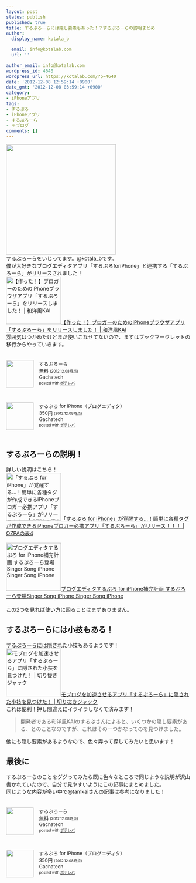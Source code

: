 ```yaml
---
layout: post
status: publish
published: true
title: するぷろーらには隠し要素もあった！？するぷろーらの説明まとめ
author:
  display_name: kotala_b

  email: info@kotalab.com
  url: ''

author_email: info@kotalab.com
wordpress_id: 4640
wordpress_url: https://kotalab.com/?p=4640
date: '2012-12-08 12:59:14 +0900'
date_gmt: '2012-12-08 03:59:14 +0900'
category:
- iPhoneアプリ
tags:
- するぷろ
- iPhoneアプリ
- するぷろーら
- モブログ
comments: []
---
```

<p><a href="https://kotalab.com/wp-content/uploads/slprola_121208.jpg" target="_blank"><img src="https://kotalab.com/wp-content/uploads/slprola_121208-300x300.jpg" alt="" title="slprola_121208" width="300" height="300" class="alignnone size-medium wp-image-4646" /></a><br />
するぷろーらをいじってます。@kotala_bです。<br />
僕が大好きなブログエディタアプリ「するぷろforiPhone」と連携する「するぷろーら」がリリースされました！<br />
<a href="https://wayohoo.com/ios/apps/productivity/slplorer.html" target="_blank"><img  class="alignleft" src="https://capture.heartrails.com/150x130?https://wayohoo.com/ios/apps/productivity/slplorer.html" alt="【作った！】ブロガーのためのiPhoneブラウザアプリ「するぷろーら」をリリースしました！ | 和洋風KAI" width="150" height="130" /></a><a href="https://wayohoo.com/ios/apps/productivity/slplorer.html" target="_blank">【作った！】ブロガーのためのiPhoneブラウザアプリ「するぷろーら」をリリースしました！ | 和洋風KAI</a><a href="https://b.hatena.ne.jp/entry/https://wayohoo.com/ios/apps/productivity/slplorer.html" target="_blank"><img border="0" src="https://b.hatena.ne.jp/entry/image/https://wayohoo.com/ios/apps/productivity/slplorer.html" alt="" /></a><br style="clear:both;" />雰囲気はつかめたけどまだ使いこなせてないので、まずはブックマークレットの移行からやっていきます。</p>
<div class="pochireba" style="text-align:left;font-size:small;padding:20px 0;/zoom: 1;overflow: hidden;"><span class="removed_link" title="click.linksynergy.com/fs-bin/click?id=d2yYUp776R4&amp;subid=&amp;offerid=94348.1&amp;type=3&amp;tmpid=3910&amp;RD_PARM1=https%253A%252F%252Fitunes.apple.com%252Fjp%252Fapp%252Fsurupurora%252Fid580560943%253Fmt%253D8%2526uo%253D4"><img src="http://a178.phobos.apple.com/us/r1000/091/Purple/v4/35/c4/44/35c44425-3473-44ac-3ad6-aca6e42ec69d/mzl.kkrqlncn.jpg" width="75" height="75" style="float:left;margin:0 15px 0 0;" class="pochi_img" ></span>
<div class="pochi_info" style="text-align:left;/zoom: 1;overflow: hidden;">
<div class="pochi_name"><span class="removed_link" title="click.linksynergy.com/fs-bin/click?id=d2yYUp776R4&amp;subid=&amp;offerid=94348.1&amp;type=3&amp;tmpid=3910&amp;RD_PARM1=https%253A%252F%252Fitunes.apple.com%252Fjp%252Fapp%252Fsurupurora%252Fid580560943%253Fmt%253D8%2526uo%253D4">するぷろーら</span></div>
<div class="pochi_price" style="display:inline;">無料</div>
<div class="pochi_time" style="font-size:x-small;display:inline;">(2012.12.08時点)</div>
<div class="pochi_seller"><span class="removed_link" title="click.linksynergy.com/fs-bin/click?id=d2yYUp776R4&amp;subid=&amp;offerid=94348.1&amp;type=3&amp;tmpid=3910&amp;RD_PARM1=https%253A%252F%252Fitunes.apple.com%252Fjp%252Fartist%252Fgachatech%252Fid358731102%253Fuo%253D4">Gachatech</span></div>
<div class="pochi_post" style="font-size:x-small;">posted with <a href="https://pochireba.com">ポチレバ</a></div>
</div>
<div class="pochireba-footer" style="clear: left"></div>
</div>
<div class="pochireba" style="text-align:left;font-size:small;padding:20px 0;/zoom: 1;overflow: hidden;"><span class="removed_link" title="click.linksynergy.com/fs-bin/click?id=d2yYUp776R4&amp;subid=&amp;offerid=94348.1&amp;type=3&amp;tmpid=3910&amp;RD_PARM1=https%253A%252F%252Fitunes.apple.com%252Fjp%252Fapp%252Fsurupuro-for-iphone-buroguedita%252Fid436676299%253Fmt%253D8%2526uo%253D4"><img src="http://a1996.phobos.apple.com/us/r1000/064/Purple/v4/83/30/73/833073ba-c744-bcb6-1ffd-bf127570001e/mza_2385781230882958089.jpg" width="75" height="75" style="float:left;margin:0 15px 0 0;" class="pochi_img" ></span>
<div class="pochi_info" style="text-align:left;/zoom: 1;overflow: hidden;">
<div class="pochi_name"><span class="removed_link" title="click.linksynergy.com/fs-bin/click?id=d2yYUp776R4&amp;subid=&amp;offerid=94348.1&amp;type=3&amp;tmpid=3910&amp;RD_PARM1=https%253A%252F%252Fitunes.apple.com%252Fjp%252Fapp%252Fsurupuro-for-iphone-buroguedita%252Fid436676299%253Fmt%253D8%2526uo%253D4">するぷろ for iPhone（ブログエディタ）</span></div>
<div class="pochi_price" style="display:inline;">350円</div>
<div class="pochi_time" style="font-size:x-small;display:inline;">(2012.12.08時点)</div>
<div class="pochi_seller"><span class="removed_link" title="click.linksynergy.com/fs-bin/click?id=d2yYUp776R4&amp;subid=&amp;offerid=94348.1&amp;type=3&amp;tmpid=3910&amp;RD_PARM1=https%253A%252F%252Fitunes.apple.com%252Fjp%252Fartist%252Fgachatech%252Fid358731102%253Fuo%253D4">Gachatech</span></div>
<div class="pochi_post" style="font-size:x-small;">posted with <a href="https://pochireba.com">ポチレバ</a></div>
</div>
<div class="pochireba-footer" style="clear: left"></div>
</div>
<!--more-->
<h2>するぷろーらの説明！</h2>
<p>詳しい説明はこちら！<br />
<a href="http://ozpa-h4.com/2012/12/05/slprola-tuduri-wakannai/" target="_blank"><img  class="alignleft" src="https://capture.heartrails.com/150x130?http://ozpa-h4.com/2012/12/05/slprola-tuduri-wakannai/" alt="「するぷろ for iPhone」が覚醒する&hellip;！簡単に各種タグが作成できるiPhoneブロガー必携アプリ「するぷろーら」がリリース！！！ | OZPAの表4" width="150" height="130" /></a><a href="http://ozpa-h4.com/2012/12/05/slprola-tuduri-wakannai/" target="_blank">「するぷろ for iPhone」が覚醒する&hellip;！簡単に各種タグが作成できるiPhoneブロガー必携アプリ「するぷろーら」がリリース！！！ | OZPAの表4</a><a href="https://b.hatena.ne.jp/entry/http://ozpa-h4.com/2012/12/05/slprola-tuduri-wakannai/" target="_blank"><img border="0" src="https://b.hatena.ne.jp/entry/image/http://ozpa-h4.com/2012/12/05/slprola-tuduri-wakannai/" alt="" /></a><br style="clear:both;" /><br />
<a href="http://kuracyan.net/archives/16740" target="_blank"><img  class="alignleft" src="https://capture.heartrails.com/150x130?http://kuracyan.net/archives/16740" alt="ブログエディタするぷろ for iPhone補完計画 するぷろーら登場Singer Song iPhone Singer Song iPhone" width="150" height="130" /></a><a href="http://kuracyan.net/archives/16740" target="_blank">ブログエディタするぷろ for iPhone補完計画 するぷろーら登場Singer Song iPhone Singer Song iPhone</a><a href="https://b.hatena.ne.jp/entry/http://kuracyan.net/archives/16740" target="_blank"><img border="0" src="https://b.hatena.ne.jp/entry/image/http://kuracyan.net/archives/16740" alt="" /></a><br style="clear:both;" /><br />
この2つを見れば使い方に困ることはまずありません。</p>
<h2>するぷろーらには小技もある！</h2>
<p>するぷろーらには隠された小技もあるようです！<br />
<a href="http://tamkai.com/blog/2012/12/08/2764/" target="_blank"><img  class="alignleft" src="https://capture.heartrails.com/150x130?http://tamkai.com/blog/2012/12/08/2764/" alt="モブログを加速させるアプリ「するぷろーら」に隠された小技を見つけた！ | 切り抜きジャック" width="150" height="130" /></a><a href="http://tamkai.com/blog/2012/12/08/2764/" target="_blank">モブログを加速させるアプリ「するぷろーら」に隠された小技を見つけた！ | 切り抜きジャック</a><a href="https://b.hatena.ne.jp/entry/http://tamkai.com/blog/2012/12/08/2764/" target="_blank"><img border="0" src="https://b.hatena.ne.jp/entry/image/http://tamkai.com/blog/2012/12/08/2764/" alt="" /></a><br style="clear:both;" />これは便利！押し間違えにイライラしなくて済みます！</p>
<blockquote><p>開発者である和洋風KAIのするぷさんによると、いくつかの隠し要素がある、とのことなのですが、これはその一つかなってのを見つけました。
</p></blockquote>
<p>他にも隠し要素があるようなので、色々弄って探してみたいと思います！</p>
<h2>最後に</h2>
<p>するぷろーらのことをググってみたら既に色々なところで同じような説明が沢山書かれていたので、自分で見やすいようにこの記事にまとめました。<br />
同じような内容が多い中で@tamkaiさんの記事は参考になりました！</p>
<div class="pochireba" style="text-align:left;font-size:small;padding:20px 0;/zoom: 1;overflow: hidden;"><span class="removed_link" title="click.linksynergy.com/fs-bin/click?id=d2yYUp776R4&amp;subid=&amp;offerid=94348.1&amp;type=3&amp;tmpid=3910&amp;RD_PARM1=https%253A%252F%252Fitunes.apple.com%252Fjp%252Fapp%252Fsurupurora%252Fid580560943%253Fmt%253D8%2526uo%253D4"><img src="http://a178.phobos.apple.com/us/r1000/091/Purple/v4/35/c4/44/35c44425-3473-44ac-3ad6-aca6e42ec69d/mzl.kkrqlncn.jpg" width="75" height="75" style="float:left;margin:0 15px 0 0;" class="pochi_img" ></span>
<div class="pochi_info" style="text-align:left;/zoom: 1;overflow: hidden;">
<div class="pochi_name"><span class="removed_link" title="click.linksynergy.com/fs-bin/click?id=d2yYUp776R4&amp;subid=&amp;offerid=94348.1&amp;type=3&amp;tmpid=3910&amp;RD_PARM1=https%253A%252F%252Fitunes.apple.com%252Fjp%252Fapp%252Fsurupurora%252Fid580560943%253Fmt%253D8%2526uo%253D4">するぷろーら</span></div>
<div class="pochi_price" style="display:inline;">無料</div>
<div class="pochi_time" style="font-size:x-small;display:inline;">(2012.12.08時点)</div>
<div class="pochi_seller"><span class="removed_link" title="click.linksynergy.com/fs-bin/click?id=d2yYUp776R4&amp;subid=&amp;offerid=94348.1&amp;type=3&amp;tmpid=3910&amp;RD_PARM1=https%253A%252F%252Fitunes.apple.com%252Fjp%252Fartist%252Fgachatech%252Fid358731102%253Fuo%253D4">Gachatech</span></div>
<div class="pochi_post" style="font-size:x-small;">posted with <a href="https://pochireba.com">ポチレバ</a></div>
</div>
<div class="pochireba-footer" style="clear: left"></div>
</div>
<div class="pochireba" style="text-align:left;font-size:small;padding:20px 0;/zoom: 1;overflow: hidden;"><span class="removed_link" title="click.linksynergy.com/fs-bin/click?id=d2yYUp776R4&amp;subid=&amp;offerid=94348.1&amp;type=3&amp;tmpid=3910&amp;RD_PARM1=https%253A%252F%252Fitunes.apple.com%252Fjp%252Fapp%252Fsurupuro-for-iphone-buroguedita%252Fid436676299%253Fmt%253D8%2526uo%253D4"><img src="http://a1996.phobos.apple.com/us/r1000/064/Purple/v4/83/30/73/833073ba-c744-bcb6-1ffd-bf127570001e/mza_2385781230882958089.jpg" width="75" height="75" style="float:left;margin:0 15px 0 0;" class="pochi_img" ></span>
<div class="pochi_info" style="text-align:left;/zoom: 1;overflow: hidden;">
<div class="pochi_name"><span class="removed_link" title="click.linksynergy.com/fs-bin/click?id=d2yYUp776R4&amp;subid=&amp;offerid=94348.1&amp;type=3&amp;tmpid=3910&amp;RD_PARM1=https%253A%252F%252Fitunes.apple.com%252Fjp%252Fapp%252Fsurupuro-for-iphone-buroguedita%252Fid436676299%253Fmt%253D8%2526uo%253D4">するぷろ for iPhone（ブログエディタ）</span></div>
<div class="pochi_price" style="display:inline;">350円</div>
<div class="pochi_time" style="font-size:x-small;display:inline;">(2012.12.08時点)</div>
<div class="pochi_seller"><span class="removed_link" title="click.linksynergy.com/fs-bin/click?id=d2yYUp776R4&amp;subid=&amp;offerid=94348.1&amp;type=3&amp;tmpid=3910&amp;RD_PARM1=https%253A%252F%252Fitunes.apple.com%252Fjp%252Fartist%252Fgachatech%252Fid358731102%253Fuo%253D4">Gachatech</span></div>
<div class="pochi_post" style="font-size:x-small;">posted with <a href="https://pochireba.com">ポチレバ</a></div>
</div>
<div class="pochireba-footer" style="clear: left"></div>
</div>
